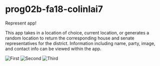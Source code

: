 # prog02b-fa18-colinlai7

Represent app!

This app takes in a location of choice, current location, or generates a random location to return the corresponding house and senate representatives for the district. Information including name, party, image, and contact info can be viewed within the app.

![First](https://github.com/cs160-berkeley/prog02b-fa18-colinlai7/blob/master/readimages/detailview.PNG)
![Second](https://github.com/cs160-berkeley/prog02b-fa18-colinlai7/blob/master/readimages/multiprep.PNG)
![Third](https://github.com/cs160-berkeley/prog02b-fa18-colinlai7/blob/master/readimages/detailview.PNG)
